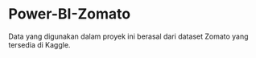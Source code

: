 # Power-BI-Zomato

Data yang digunakan dalam proyek ini berasal dari dataset Zomato yang tersedia di Kaggle.
